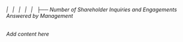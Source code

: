 ###### |   |   |   |   |   ├── Number of Shareholder Inquiries and Engagements Answered by Management

*Add content here*